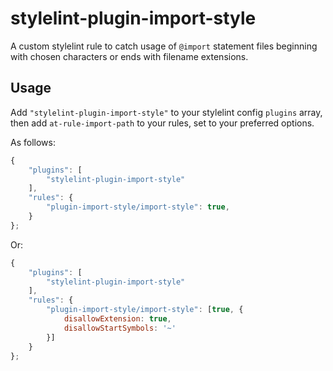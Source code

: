 # stylelint-plugin-import-style
A custom stylelint rule to catch usage of `@import` statement files beginning with chosen characters or ends with filename extensions.

## Usage

Add `"stylelint-plugin-import-style"` to your stylelint config `plugins` array, then add `at-rule-import-path` to your rules, set to your preferred options.

As follows:

```js
{
    "plugins": [
        "stylelint-plugin-import-style"
    ],
    "rules": {
        "plugin-import-style/import-style": true,
    }
};
```

Or:

```js
{
    "plugins": [
        "stylelint-plugin-import-style"
    ],
    "rules": {
        "plugin-import-style/import-style": [true, {
            disallowExtension: true,
            disallowStartSymbols: '~'
        }]
    }
};
```
